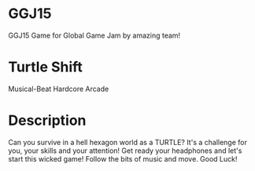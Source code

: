 # GGJ15
GGJ15
Game for Global Game Jam by amazing team!

# Turtle Shift
Musical-Beat Hardcore Arcade

# Description
Can you survive in a hell hexagon world as a TURTLE? It's a challenge for you, your skills and your attention! Get ready your headphones and let's start this wicked game! Follow the bits of music and move. Good Luck!
